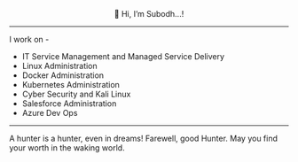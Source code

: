 <div align="center"> 👋 Hi, I’m Subodh...! </div>

---
I work on -

- IT Service Management and Managed Service Delivery
- Linux Administration
- Docker Administration
- Kubernetes Administration
- Cyber Security and Kali Linux
- Salesforce Administration
- Azure Dev Ops

---
A hunter is a hunter, even in dreams!
Farewell, good Hunter. May you find your worth in the waking world.
